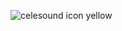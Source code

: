 ![celesound icon yellow](https://user-images.githubusercontent.com/18218649/101234768-ede23d80-3676-11eb-8067-378710fdc524.png)
